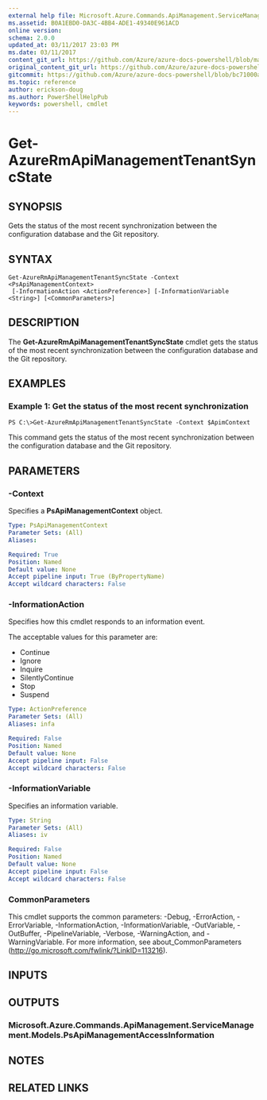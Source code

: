 ```yaml
---
external help file: Microsoft.Azure.Commands.ApiManagement.ServiceManagement.dll-Help.xml
ms.assetid: B0A1EBD0-DA3C-4BB4-ADE1-49340E961ACD
online version:
schema: 2.0.0
updated_at: 03/11/2017 23:03 PM
ms.date: 03/11/2017
content_git_url: https://github.com/Azure/azure-docs-powershell/blob/master/azureps-cmdlets-docs/ResourceManager/AzureRM.ApiManagement/v3.4.0/Get-AzureRmApiManagementTenantSyncState.md
original_content_git_url: https://github.com/Azure/azure-docs-powershell/blob/master/azureps-cmdlets-docs/ResourceManager/AzureRM.ApiManagement/v3.4.0/Get-AzureRmApiManagementTenantSyncState.md
gitcommit: https://github.com/Azure/azure-docs-powershell/blob/bc71000aa3c7f754b95442dcc415a7324626a15c
ms.topic: reference
author: erickson-doug
ms.author: PowerShellHelpPub
keywords: powershell, cmdlet
---
```


# Get-AzureRmApiManagementTenantSyncState

## SYNOPSIS
Gets the status of the most recent synchronization between the configuration database and the Git repository.

## SYNTAX

```
Get-AzureRmApiManagementTenantSyncState -Context <PsApiManagementContext>
 [-InformationAction <ActionPreference>] [-InformationVariable <String>] [<CommonParameters>]
```

## DESCRIPTION
The **Get-AzureRmApiManagementTenantSyncState** cmdlet gets the status of the most recent synchronization between the configuration database and the Git repository.

## EXAMPLES

### Example 1: Get the status of the most recent synchronization
```
PS C:\>Get-AzureRmApiManagementTenantSyncState -Context $ApimContext
```

This command gets the status of the most recent synchronization between the configuration database and the Git repository.

## PARAMETERS

### -Context
Specifies a **PsApiManagementContext** object.

```yaml
Type: PsApiManagementContext
Parameter Sets: (All)
Aliases: 

Required: True
Position: Named
Default value: None
Accept pipeline input: True (ByPropertyName)
Accept wildcard characters: False
```

### -InformationAction
Specifies how this cmdlet responds to an information event.

The acceptable values for this parameter are:

- Continue
- Ignore
- Inquire
- SilentlyContinue
- Stop
- Suspend

```yaml
Type: ActionPreference
Parameter Sets: (All)
Aliases: infa

Required: False
Position: Named
Default value: None
Accept pipeline input: False
Accept wildcard characters: False
```

### -InformationVariable
Specifies an information variable.

```yaml
Type: String
Parameter Sets: (All)
Aliases: iv

Required: False
Position: Named
Default value: None
Accept pipeline input: False
Accept wildcard characters: False
```

### CommonParameters
This cmdlet supports the common parameters: -Debug, -ErrorAction, -ErrorVariable, -InformationAction, -InformationVariable, -OutVariable, -OutBuffer, -PipelineVariable, -Verbose, -WarningAction, and -WarningVariable. For more information, see about_CommonParameters (http://go.microsoft.com/fwlink/?LinkID=113216).

## INPUTS

## OUTPUTS

### Microsoft.Azure.Commands.ApiManagement.ServiceManagement.Models.PsApiManagementAccessInformation

## NOTES

## RELATED LINKS

